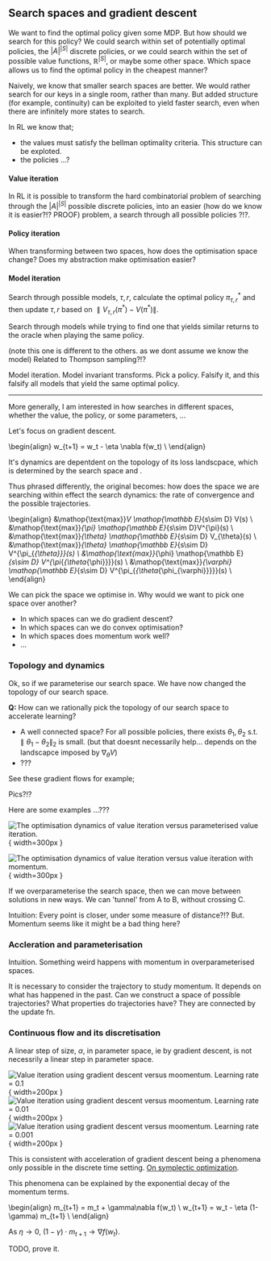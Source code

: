 ## Search spaces and gradient descent

We want to find the optimal policy given some MDP. But how should we search for this policy? We could search within set of potentially optimal policies, the $|A|^{|S|}$ discrete policies, or we could search within the set of possible value functions, $\mathbb R^{|S|}$, or maybe some other space. Which space allows us to find the optimal policy in the cheapest manner?

Naively, we know that smaller search spaces are better. We would rather search for our keys in a single room, rather than many. But added structure (for example, continuity) can be exploited to yield faster search, even when there are infinitely more states to search.

In RL we know that;
- the values must satisfy the bellman optimality criteria. This structure can be exploted.
- the policies ...?

#### Value iteration

In RL it is possible to transform the hard combinatorial problem of searching through the $|A|^{|S|}$ possible discrete policies, into an easier (how do we know it is easier?!? PROOF) problem, a search through all possible policies $?!?$.

#### Policy iteration

When transforming between two spaces, how does the optimisation space change?
Does my abstraction make optimisation easier?

#### Model iteration

Search through possible models, $\tau, r$, calculate the optimal policy $\pi^{* }_{\tau, r}$ and then update $\tau, r$ based on $\parallel V_{\tau, r}(\pi^{* }) - V(\pi^{* }) \parallel$.

Search through models while trying to find one that yields similar returns to the oracle when playing the same policy.

(note this one is different to the others. as we dont assume we know the model)
Related to Thompson sampling?!?

Model iteration. Model invariant transforms. Pick a policy. Falsify it, and this falsify all models that yield the same optimal policy.


***

More generally, I am interested in how searches in different spaces, whether the value, the policy, or some parameters, ...

Let's focus on gradient descent.

\begin{align}
w_{t+1} = w_t - \eta \nabla f(w_t) \\
\end{align}

It's dynamics are depentdent on the topology of its loss landscpace, which is determined by the search space and .

Thus phrased differently, the original becomes: how does the space we are searching within effect the search dynamics: the rate of convergence and the possible trajectories.


\begin{align}
&\mathop{\text{max}}_V \mathop{\mathbb E}_{s\sim D} V(s) \\
&\mathop{\text{max}}_{\pi} \mathop{\mathbb E}_{s\sim D}V^{\pi}(s) \\
&\mathop{\text{max}}_{\theta} \mathop{\mathbb E}_{s\sim D} V_{\theta}(s) \\
&\mathop{\text{max}}_{\theta} \mathop{\mathbb E}_{s\sim D} V^{\pi_{_{\theta}}}(s) \\
&\mathop{\text{max}}_{\phi} \mathop{\mathbb E}_{s\sim D} V^{\pi_{_{\theta_{\phi}}}}(s) \\
&\mathop{\text{max}}_{\varphi} \mathop{\mathbb E}_{s\sim D} V^{\pi_{_{\theta_{\phi_{\varphi}}}}}(s) \\
\end{align}

We can pick the space we optimise in. Why would we want to pick one space over another?

- In which spaces can we do gradient descent?
- In which spaces can we do convex optimisation?
- In which spaces does momentum work well?
- ...

### Topology and dynamics

Ok, so if we parameterise our search space. We have now changed the topology of our search space.

__Q:__ How can we rationally pick the topology of our search space to accelerate learning?

- A well connected space? For all possible policies, there exists $\theta_1, \theta_2 \text{ s.t. } \parallel \theta_1- \theta_2\parallel_2$ is small. (but that doesnt necessarily help... depends on the landscapce imposed by $\nabla_{\theta} V$)
- ???


See these gradient flows for example;

Pics?!?

Here are some examples ...???

![The optimisation dynamics of value iteration versus parameterised value iteration.](../../pictures/figures/vi-vs-pvi.png){ width=300px }

![The optimisation dynamics of value iteration versus value iteration with momentum.](../../pictures/figures/vi_sgd-vs-vi_mom.png){ width=300px }

If we overparameterise the search space, then we can move between solutions in new ways. We can 'tunnel' from A to B, without crossing C.

Intuition: Every point is closer, under some measure of distance?!?
But. Momentum seems like it might be a bad thing here?

### Accleration and parameterisation

Intuition. Something weird happens with momentum in overparameterised spaces.

It is necessary to consider the trajectory to study momentum. It depends on what has happened in the past.
Can we construct a space of possible trajectories?
What properties do trajectories have? They are connected by the update fn.

### Continuous flow and its discretisation

A linear step of size, $\alpha$, in parameter space, ie by gradient descent, is not necessrily a linear step in parameter space.

<!-- ![The gradient field dV as a function of different learning. ](../../code/search_dynamics/figs/lr_limit_pvi.png){ width=300px } -->


![Value iteration using gradient descent versus moomentum. Learning rate = 0.1](../../pictures/figures/vi_sgd-vs-vi_mom_0.1.png){ width=200px }
![Value iteration using gradient descent versus moomentum. Learning rate = 0.01](../../pictures/figures/vi_sgd-vs-vi_mom_0.01.png){ width=200px }
![Value iteration using gradient descent versus moomentum. Learning rate = 0.001](../../pictures/figures/vi_sgd-vs-vi_mom_0.001.png){ width=200px }

This is consistent with acceleration of gradient descent being a phenomena only possible in the discrete time setting.
[On symplectic optimization](https://arxiv.org/abs/1802.03653).

This phenomena can be explained by the exponential decay of the momentum terms.

\begin{align}
m_{t+1} = m_t + \gamma\nabla f(w_t) \\
w_{t+1} = w_t - \eta (1-\gamma) m_{t+1} \\
\end{align}

As $\eta \to 0$, $(1-\gamma) \cdot m_{t+1} \to \nabla f(w_t)$.

TODO, prove it.
